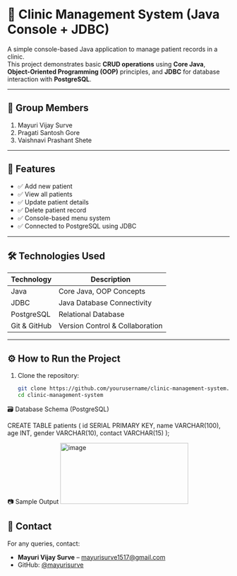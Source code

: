 # 🏥 Clinic Management System (Java Console + JDBC)

A simple console-based Java application to manage patient records in a clinic.  
This project demonstrates basic **CRUD operations** using **Core Java**, **Object-Oriented Programming (OOP)** principles, and **JDBC** for database interaction with **PostgreSQL**.

---

## 👥 Group Members

1. Mayuri Vijay Surve  
2. Pragati Santosh Gore  
3. Vaishnavi Prashant Shete  

---

## 📌 Features

- ✅ Add new patient  
- ✅ View all patients  
- ✅ Update patient details  
- ✅ Delete patient record  
- ✅ Console-based menu system  
- ✅ Connected to PostgreSQL using JDBC  

---

## 🛠 Technologies Used

| Technology     | Description                       |
|----------------|-----------------------------------|
| Java           | Core Java, OOP Concepts           |
| JDBC           | Java Database Connectivity        |
| PostgreSQL     | Relational Database               |
| Git & GitHub   | Version Control & Collaboration   |

---

## ⚙️ How to Run the Project

1. Clone the repository:

   ```bash
   git clone https://github.com/yourusername/clinic-management-system.git
   cd clinic-management-system
   
🗃 Database Schema (PostgreSQL)

CREATE TABLE patients (
    id SERIAL PRIMARY KEY,
    name VARCHAR(100),
    age INT,
    gender VARCHAR(10),
    contact VARCHAR(15)
);

📷 Sample Output
<img width="290" height="138" alt="image" src="https://github.com/user-attachments/assets/caaf95b1-ae78-42ee-89e1-b99f1fddc20f" />

## 📩 Contact

For any queries, contact:

- **Mayuri Vijay Surve** – mayurisurve1517@gmail.com  
- GitHub: [@mayurisurve](https://github.com/MayuS-1517)
